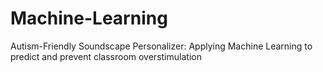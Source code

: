 # Machine-Learning
Autism-Friendly Soundscape Personalizer: Applying Machine Learning to predict and prevent classroom overstimulation
